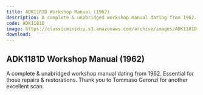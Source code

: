 ```yaml
---
title: ADK1181D Workshop Manual (1962)
description: A complete & unabridged workshop manual dating from 1962.  Essential for those repairs & restorations. Thank you to Tommaso Geronzi for another excellent scan.
code: ADK1181D
image: https://classicminidiy.s3.amazonaws.com/archive/images/ADK1181D.png
download:
---
```


<!-- Content of the page -->

## ADK1181D Workshop Manual (1962)

A complete & unabridged workshop manual dating from 1962.  Essential for those repairs & restorations. Thank you to Tommaso Geronzi for another excellent scan.

